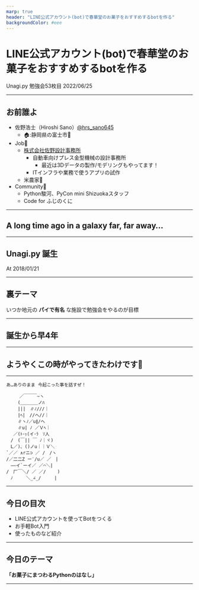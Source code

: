 ```yaml
---
marp: true
header: "LINE公式アカウント(bot)で春華堂のお菓子をおすすめするbotを作る"
backgroundColor: #eee
---
```


# LINE公式アカウント(bot)で春華堂のお菓子をおすすめするbotを作る

Unagi.py 勉強会53枚目
2022/06/25

---

## お前誰よ

- 佐野浩士（Hiroshi Sano）[@hrs_sano645](https://twitter.com/hrs_sano645)
  - 🏠:静岡県の富士市🗻
- Job💼
  - [株式会社佐野設計事務所](https://sano-design.info)
    - 自動車向けプレス金型機械の設計事務所
      - 最近は3Dデータの製作/モデリングもやってます！
    - ITインフラや業務で使うアプリの試作
  - 米農家🌾
- Community🙋
  - Python駿河、PyCon mini Shizuokaスタッフ
  - Code for ふじのくに

<!-- _footer:  -->

---

## A long time ago in a galaxy far, far away…

---

## Unagi.py 誕生

At 2018/01/21

---

## 裏テーマ

いつか地元の **パイで有名** な施設で勉強会をやるのが目標

---

## 誕生から早4年

---

## ようやくこの時がやってきたわけです🎉

---

```
あ…ありのまま 今起こった事を話すぜ！

　　　／￣￣￣~ヽ
　　 (＿＿＿＿ノﾊ
　　 |||　∥ﾉ///｜
　　 |ﾍ|　//へ//｜
　　 ∥ヽﾉ／u∥/ヘ
　　 ∥u| ﾉ ／Ｖﾍ｜
　 ／(ﾄ･ｯ(イ･ﾗ　ｿ人
　/　(￣|| ￣ ﾉ｜ヾ)
　L／)、()ノu｜｜Ｖ＼
`／／ ∧rニ⊃ ／ /　/ヽ
/／二二Z ー′/u／ ／　|
　――イ`ーイ／ ／⌒＼|
/　厂￣＼/ ／ ／/ 　　)
　ﾉ　　　＼_∠_/　　　|
```

<!-- _footer: 長くやるといいことありますね！ -->
---

## 今日の目次

- LINE公式アカウントを使ってBotをつくる
- お手軽Bot入門
- 使ったものなど紹介

---

## 今日のテーマ

**「お菓子にまつわるPythonのはなし」**

---

##
